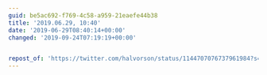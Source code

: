 ```yaml
---
guid: be5ac692-f769-4c58-a959-21eaefe44b38
title: '2019.06.29, 10:40'
date: '2019-06-29T08:40:14+00:00'
changed: '2019-09-24T07:19:19+00:00'


repost_of: 'https://twitter.com/halvorson/status/1144707076737961984?s=19'
---
```


